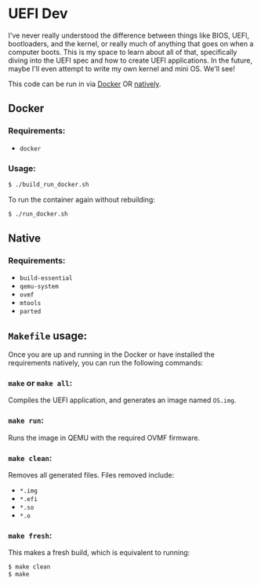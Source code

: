 # UEFI Dev

I've never really understood the difference between things like BIOS, UEFI, bootloaders, and the kernel, or really much of anything that goes on when a computer boots. This is my space to learn about all of that, specifically diving into the UEFI spec and how to create UEFI applications. In the future, maybe I'll even attempt to write my own kernel and mini OS. We'll see!

This code can be run in via [Docker](#Docker) OR [natively](#Native).

## Docker

### Requirements:
- `docker`

### Usage:

```bash
$ ./build_run_docker.sh
```
To run the container again without rebuilding:

```bash
$ ./run_docker.sh
```

## Native

### Requirements:
- `build-essential` 
- `qemu-system` 
- `ovmf` 
- `mtools` 
- `parted`

## `Makefile` usage:

Once you are up and running in the Docker or have installed the requirements natively, you can run the following commands:

### `make` or `make all`:

Compiles the UEFI application, and generates an image named `OS.img`.

### `make run`:

Runs the image in QEMU with the required OVMF firmware.

### `make clean`:

Removes all generated files. Files removed include:
- `*.img`
- `*.efi`
- `*.so`
- `*.o`

### `make fresh`:

This makes a fresh build, which is equivalent to running:
```bash
$ make clean
$ make
```
